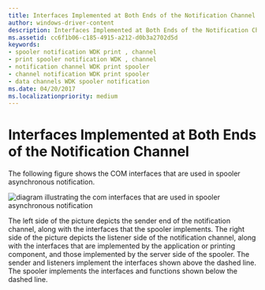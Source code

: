```yaml
---
title: Interfaces Implemented at Both Ends of the Notification Channel
author: windows-driver-content
description: Interfaces Implemented at Both Ends of the Notification Channel
ms.assetid: cc6f1b06-c185-4915-a212-d0b3a2702d5d
keywords:
- spooler notification WDK print , channel
- print spooler notification WDK , channel
- notification channel WDK print spooler
- channel notification WDK print spooler
- data channels WDK spooler notification
ms.date: 04/20/2017
ms.localizationpriority: medium
---
```


# Interfaces Implemented at Both Ends of the Notification Channel





The following figure shows the COM interfaces that are used in spooler asynchronous notification.

![diagram illustrating the com interfaces that are used in spooler asynchronous notification](images/splnotarch.png)

The left side of the picture depicts the sender end of the notification channel, along with the interfaces that the spooler implements. The right side of the picture depicts the listener side of the notification channel, along with the interfaces that are implemented by the application or printing component, and those implemented by the server side of the spooler. The sender and listeners implement the interfaces shown above the dashed line. The spooler implements the interfaces and functions shown below the dashed line.

 

 




